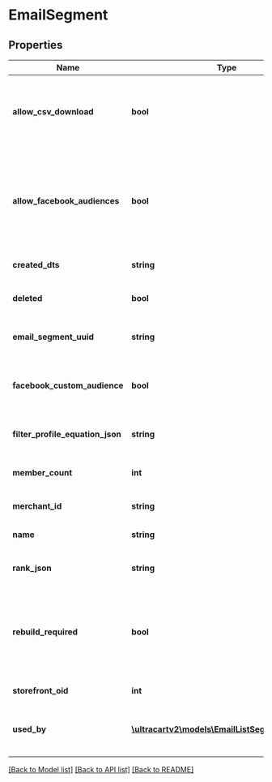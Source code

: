 # EmailSegment

## Properties
Name | Type | Description | Notes
------------ | ------------- | ------------- | -------------
**allow_csv_download** | **bool** | True if the current user has the rights to download this segment. | [optional] 
**allow_facebook_audiences** | **bool** | True if this StoreFront has the Facebook Analytics app connected and supports them | [optional] 
**created_dts** | **string** | Created date | [optional] 
**deleted** | **bool** | True if this campaign was deleted | [optional] 
**email_segment_uuid** | **string** | Email segment UUID | [optional] 
**facebook_custom_audience** | **bool** | True if you want to sync to a facebook custom audience | [optional] 
**filter_profile_equation_json** | **string** | File profile equation json | [optional] 
**member_count** | **int** | Count of members in this segment | [optional] 
**merchant_id** | **string** | Merchant ID | [optional] 
**name** | **string** | Name of email segment | [optional] 
**rank_json** | **string** | Rank settings json | [optional] 
**rebuild_required** | **bool** | True if a rebuild is required because some part of the segment has changed | [optional] 
**storefront_oid** | **int** | Storefront oid | [optional] 
**used_by** | [**\ultracartv2\models\EmailListSegmentUsedBy[]**](EmailListSegmentUsedBy.md) | Details on the flows or campaigns that use this list. | [optional] 

[[Back to Model list]](../README.md#documentation-for-models) [[Back to API list]](../README.md#documentation-for-api-endpoints) [[Back to README]](../README.md)


